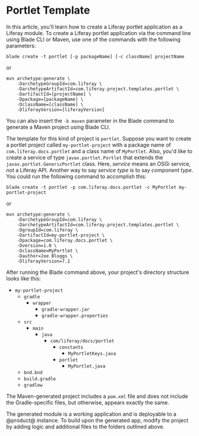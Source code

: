 # Portlet Template [](id=using-the-portlet-template)

In this article, you'll learn how to create a Liferay portlet application
as a Liferay module. To create a Liferay portlet application via the command
line using Blade CLI or Maven, use one of the commands with the following
parameters:

    blade create -t portlet [-p packageName] [-c className] projectName

or

    mvn archetype:generate \
        -DarchetypeGroupId=com.liferay \
        -DarchetypeArtifactId=com.liferay.project.templates.portlet \
        -DartifactId=[projectName] \
        -Dpackage=[packageName] \
        -DclassName=[className] \
        -DliferayVersion=[liferayVersion]

You can also insert the `-b maven` parameter in the Blade command to generate a
Maven project using Blade CLI.

The template for this kind of project is `portlet`. Suppose you want to create a
portlet project called `my-portlet-project` with a package name of
`com.liferay.docs.portlet` and a class name of `MyPortlet`. Also, you'd like to
create a service of type `javax.portlet.Portlet` that extends the
`javax.portlet.GenericPortlet` class. Here, *service* means an OSGi service, not
a Liferay API. Another way to say *service type* is to say *component type*. You
could run the following command to accomplish this:

    blade create -t portlet -p com.liferay.docs.portlet -c MyPortlet my-portlet-project

or

    mvn archetype:generate \
        -DarchetypeGroupId=com.liferay \
        -DarchetypeArtifactId=com.liferay.project.templates.portlet \
        -DgroupId=com.liferay \
        -DartifactId=my-portlet-project \
        -Dpackage=com.liferay.docs.portlet \
        -Dversion=1.0 \
        -DclassName=MyPortlet \
        -Dauthor=Joe Bloggs \
        -DliferayVersion=7.1

After running the Blade command above, your project's directory structure looks
like this:

- `my-portlet-project`
    - `gradle`
        - `wrapper`
            - `gradle-wrapper.jar`
            - `gradle-wrapper.properties`
    - `src`
        - `main`
            - `java`
                - `com/liferay/docs/portlet`
                    - `constants`
                        - `MyPortletKeys.java`
                    - `portlet`
                        - `MyPortlet.java`
    - `bnd.bnd`
    - `build.gradle`
    - `gradlew`

The Maven-generated project includes a `pom.xml` file and does not include the
Gradle-specific files, but otherwise, appears exactly the same.

The generated module is a working application and is deployable to a @product@
instance. To build upon the generated app, modify the project by adding logic
and additional files to the folders outlined above.
